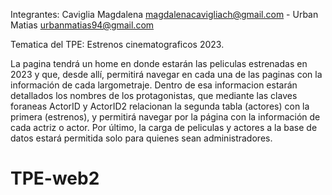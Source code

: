 Integrantes:
Caviglia Magdalena magdalenacavigliach@gmail.com - Urban Matias urbanmatias94@gmail.com

Tematica del TPE: Estrenos cinematograficos 2023.

La pagina tendrá un home en donde estarán las peliculas estrenadas en 2023 y que, desde allí, permitirá navegar en cada una de las paginas con la información de cada largometraje. 
Dentro de esa informacion estarán detallados los nombres de los protagonistas, que mediante las claves foraneas ActorID y ActorID2 relacionan la segunda tabla (actores) con la primera (estrenos), y permitirá navegar por la página con la información de cada actriz o actor. 
Por último, la carga de peliculas y actores a la base de datos estará permitida solo para quienes sean administradores. 


# TPE-web2
